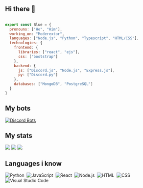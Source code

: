 <h2>Hi there 👋</h2>

```js

export const Blue = {
  pronouns: ["He", "Him"],
  working_on: "Moderextor",
  languages: ["Node.js", "Python", "Typescript", "HTML/CSS"],
  technologies: {
    frontend: {
      libraries: ["react", "ejs"],
      css: ["bootstrap"]
    },
    backend: {
      js: ["Discord.js", "Node.js", "Express.js"],
      py: ["Discord.py"]
    },
    databases: ["MongoDB", "PostgreSQL"]
  }
}
```

<h2>My bots</h2>

[![Discord Bots](https://top.gg/api/widget/816433892578820117.svg)](https://top.gg/bot/816433892578820117)

<h2>My stats</h2>

<img src="https://github-readme-stats.vercel.app/api?username=DeveloperJosh&show_icons=true&theme=radical&count_private=true&include_all_commits=true">
<img src="https://github-readme-stats.vercel.app/api/top-langs/?username=DeveloperJosh&theme=radical&layout=compact">
 <img src="https://github-readme-streak-stats.herokuapp.com/?user=DeveloperJosh&theme=dark&hide_border=true">

<h2>Languages i know</h2>

![Python](https://img.shields.io/badge/-Python-05122A?style=flat&logo=python)&nbsp;
![JavaScript](https://img.shields.io/badge/-JavaScript-05122A?style=flat&logo=javascript)&nbsp;
![React](https://img.shields.io/badge/-React-05122A?style=flat&logo=react)&nbsp;
![Node.js](https://img.shields.io/badge/-Node.js-05122A?style=flat&logo=node.js)&nbsp;
![HTML](https://img.shields.io/badge/-HTML-05122A?style=flat&logo=HTML5)&nbsp;
![CSS](https://img.shields.io/badge/-CSS-05122A?style=flat&logo=CSS3&logoColor=1572B6)&nbsp;
![Visual Studio Code](https://img.shields.io/badge/-Visual%20Studio%20Code-05122A?style=flat&logo=visual-studio-code&logoColor=007ACC)&nbsp;
